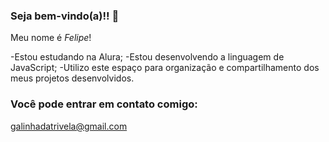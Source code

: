 ### Seja bem-vindo(a)!! 🙂

Meu nome é _Felipe_!

-Estou estudando na Alura;
-Estou desenvolvendo a linguagem de JavaScript;
-Utilizo este espaço para organização e compartilhamento dos meus projetos desenvolvidos.

### Você pode entrar em contato comigo:

galinhadatrivela@gmail.com
